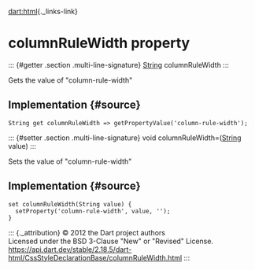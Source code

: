 [dart:html](../../dart-html/dart-html-library){._links-link}

columnRuleWidth property
========================

::: {#getter .section .multi-line-signature}
[String](../../dart-core/string-class) columnRuleWidth
:::

Gets the value of \"column-rule-width\"

Implementation {#source}
--------------

``` {.language-dart data-language="dart"}
String get columnRuleWidth => getPropertyValue('column-rule-width');
```

::: {#setter .section .multi-line-signature}
void columnRuleWidth=([String](../../dart-core/string-class) value)
:::

Sets the value of \"column-rule-width\"

Implementation {#source}
--------------

``` {.language-dart data-language="dart"}
set columnRuleWidth(String value) {
  setProperty('column-rule-width', value, '');
}
```

::: {._attribution}
© 2012 the Dart project authors\
Licensed under the BSD 3-Clause \"New\" or \"Revised\" License.\
<https://api.dart.dev/stable/2.18.5/dart-html/CssStyleDeclarationBase/columnRuleWidth.html>
:::
